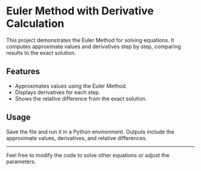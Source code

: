 # Euler Method with Derivative Calculation

This project demonstrates the Euler Method for solving equations. It computes approximate values and derivatives step by step, comparing results to the exact solution.

## Features

- Approximates values using the Euler Method.
- Displays derivatives for each step.
- Shows the relative difference from the exact solution.

## Usage

Save the file and run it in a Python environment. Outputs include the approximate values, derivatives, and relative differences.

---

Feel free to modify the code to solve other equations or adjust the parameters.

